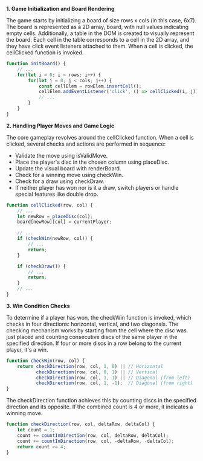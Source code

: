 **1. Game Initialization and Board Rendering**

The game starts by initializing a board of size rows x cols (in this case, 6x7). The board is represented as a 2D array, board, with null values indicating empty cells. Additionally, a table in the DOM is created to visually represent the board. Each cell in the table corresponds to a cell in the 2D array, and they have click event listeners attached to them. When a cell is clicked, the cellClicked function is invoked.

```js
function initBoard() {
    // ...
    for(let i = 0; i < rows; i++) {
        for(let j = 0; j < cols; j++) {
            const cellElem = rowElem.insertCell();
            cellElem.addEventListener('click', () => cellClicked(i, j));
            // ...
        }
    }
}
```

**2. Handling Player Moves and Game Logic**

The core gameplay revolves around the cellClicked function. When a cell is clicked, several checks and actions are performed in sequence:

- Validate the move using isValidMove.
- Place the player's disc in the chosen column using placeDisc.
- Update the visual board with renderBoard.
- Check for a winning move using checkWin.
- Check for a draw using checkDraw.
- If neither player has won nor is it a draw, switch players or handle special features like double drop.

```js
function cellClicked(row, col) {
    // ...
    let newRow = placeDisc(col);
    board[newRow][col] = currentPlayer;

    // ...
    if (checkWin(newRow, col)) {
        // ...
        return;
    }

    if (checkDraw()) {
        // ...
        return;
    }
    // ...
}
```

**3. Win Condition Checks**

To determine if a player has won, the checkWin function is invoked, which checks in four directions: horizontal, vertical, and two diagonals. The checking mechanism works by starting from the cell where the disc was just placed and counting consecutive discs of the same player in the specified direction. If four or more discs in a row belong to the current player, it's a win.

```js
function checkWin(row, col) {
    return checkDirection(row, col, 1, 0) || // Horizontal
           checkDirection(row, col, 0, 1) || // Vertical
           checkDirection(row, col, 1, 1) || // Diagonal (from left)
           checkDirection(row, col, 1, -1);  // Diagonal (from right)
}
```

The checkDirection function achieves this by counting discs in the specified direction and its opposite. If the combined count is 4 or more, it indicates a winning move.

```js
function checkDirection(row, col, deltaRow, deltaCol) {
    let count = 1;
    count += countInDirection(row, col, deltaRow, deltaCol);
    count += countInDirection(row, col, -deltaRow, -deltaCol);
    return count >= 4;
}
```
